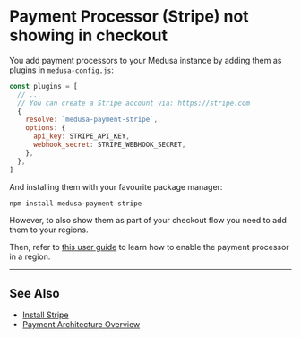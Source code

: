 # Payment Processor (Stripe) not showing in checkout

You add payment processors to your Medusa instance by adding them as plugins in `medusa-config.js`:

```js title=medusa-config.js
const plugins = [
  // ...
  // You can create a Stripe account via: https://stripe.com
  {
    resolve: `medusa-payment-stripe`,
    options: {
      api_key: STRIPE_API_KEY,
      webhook_secret: STRIPE_WEBHOOK_SECRET,
    },
  },
]
```

And installing them with your favourite package manager:

```bash npm2yarn
npm install medusa-payment-stripe
```

However, to also show them as part of your checkout flow you need to add them to your regions.

Then, refer to [this user guide](../user-guide/regions/providers.mdx) to learn how to enable the payment processor in a region.

---

## See Also

- [Install Stripe](../plugins/payment/stripe.md)
- [Payment Architecture Overview](../modules/carts-and-checkout/payment.md)
